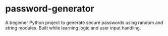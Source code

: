 # password-generator
A beginner Python project to generate secure passwords using random and string modules. Built while learning logic and user input handling.
